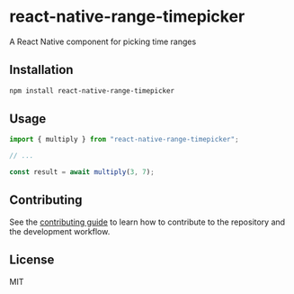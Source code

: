 # react-native-range-timepicker

A React Native component for picking time ranges

## Installation

```sh
npm install react-native-range-timepicker
```

## Usage

```js
import { multiply } from "react-native-range-timepicker";

// ...

const result = await multiply(3, 7);
```

## Contributing

See the [contributing guide](CONTRIBUTING.md) to learn how to contribute to the repository and the development workflow.

## License

MIT
